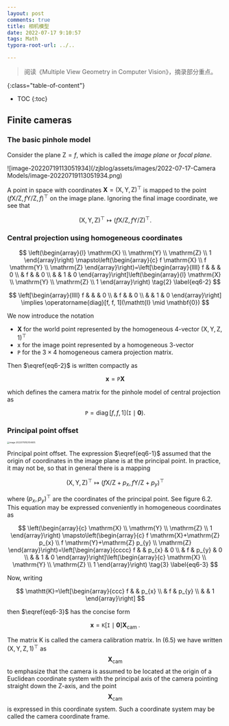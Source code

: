```yaml
---
layout: post
comments: true
title: 相机模型
date: 2022-07-17 9:10:57
tags: Math
typora-root-url: ../..

---
```


> 阅读《Multiple View Geometry in Computer Vision》，摘录部分重点。

<!--more-->

{:class="table-of-content"}

* TOC
{:toc}
## Finite cameras

### The basic pinhole model

Consider the plane $\mathrm{Z}=f$, which is called the *image plane* or *focal plane*.

![image-20220719113051934](/zjblog/assets/images/2022-07-17-Camera Models/image-20220719113051934.png)

A point in space with coordinates $\mathbf{X}=(\mathrm{X},\mathrm{Y},\mathrm{Z})^{\top}$ is mapped to the point $(f\mathrm{X}/\mathrm{Z},f\mathrm{Y}/\mathrm{Z},f)^{\top}$ on the image plane. Ignoring the final image coordinate, we see that

$$
(\mathrm{X},\mathrm{Y},\mathrm{Z})^{\top} \mapsto (f\mathrm{X}/\mathrm{Z},f\mathrm{Y}/\mathrm{Z})^{\top}.
\tag{1}
\label{eq6-1}
$$

### Central projection using homogeneous coordinates

$$
\left(\begin{array}{l}
\mathrm{X} \\
\mathrm{Y} \\
\mathrm{Z} \\
1
\end{array}\right) \mapsto\left(\begin{array}{c}
f \mathrm{X} \\
f \mathrm{Y} \\
\mathrm{Z}
\end{array}\right)=\left[\begin{array}{llll}
f & & & 0 \\
& f & & 0 \\
& & 1 & 0
\end{array}\right]\left(\begin{array}{l}
\mathrm{X} \\
\mathrm{Y} \\
\mathrm{Z} \\
1
\end{array}\right)
\tag{2}
\label{eq6-2}
$$

$$
\left[\begin{array}{llll}
f & & & 0 \\
& f & & 0 \\
& & 1 & 0
\end{array}\right] \implies \operatorname{diag}[f, f, 1](\mathtt{I} \mid \mathbf{0})
$$

We now introduce the notation

* $\mathbf{X}$ for the world point represented by the homogeneous 4-vector $(\mathrm{X}, \mathrm{Y}, \mathrm{Z}, 1)^{\top}$
* $\mathrm{x}$ for the image point represented by a homogeneous 3-vector
* $\mathtt{P}$ for the $3 \times 4$ homogeneous camera projection matrix.

Then $\eqref{eq6-2}$ is written compactly as

$$
\mathbf{x}=\mathtt{P}\mathbf{X}
$$

which defines the camera matrix for the pinhole model of central projection as

$$
\mathtt{P}=\operatorname{diag}[f, f, 1](\mathtt{I} \mid \mathbf{0}).
$$

### Principal point offset

<img src="/zjblog/assets/images/2022-07-17-Camera Models/image-20220719153104905.png" alt="image-20220719153104905" style="zoom: 33%;" />

Principal point offset. The expression $\eqref{eq6-1}$ assumed that the origin of coordinates in the image plane is at the principal point. In practice, it may not be, so that in general there is a mapping

$$
(\mathrm{X}, \mathrm{Y}, \mathrm{Z})^{\top} \mapsto\left(f \mathrm{X} / \mathrm{Z}+p_{x}, f \mathrm{Y} / \mathrm{Z}+p_{y}\right)^{\top}
$$

where $\left(p_{x}, p_{y}\right)^{\top}$ are the coordinates of the principal point. See figure 6.2. This equation may be expressed conveniently in homogeneous coordinates as

$$
\left(\begin{array}{c}
\mathrm{X} \\
\mathrm{Y} \\
\mathrm{Z} \\
1
\end{array}\right) \mapsto\left(\begin{array}{c}
f \mathrm{X}+\mathrm{Z} p_{x} \\
f \mathrm{Y}+\mathrm{Z} p_{y} \\
\mathrm{Z}
\end{array}\right)=\left[\begin{array}{cccc}
f & & p_{x} & 0 \\
& f & p_{y} & 0 \\
& & 1 & 0
\end{array}\right]\left(\begin{array}{c}
\mathrm{X} \\
\mathrm{Y} \\
\mathrm{Z} \\
1
\end{array}\right)
\tag{3}
\label{eq6-3}
$$

Now, writing

$$
\mathtt{K}=\left[\begin{array}{ccc}
f & & p_{x} \\
& f & p_{y} \\
& & 1
\end{array}\right]
$$

then $\eqref{eq6-3}$ has the concise form

$$
\mathbf{x}=\mathtt{K}[\mathtt{I} \mid \mathbf{0}] \mathbf{X}_{\text {cam }} .
$$

The matrix $\mathrm{K}$ is called the camera calibration matrix. In (6.5) we have written $(\mathrm{X}, \mathrm{Y}, \mathrm{Z}, 1)^{\top}$ as $$\mathbf{X}_{\text{cam}}$$ to emphasize that the camera is assumed to be located at the origin of a Euclidean coordinate system with the principal axis of the camera pointing straight down the Z-axis, and the point $$\mathbf{X}_{\text{cam}}$$ is expressed in this coordinate system. Such a coordinate system may be called the camera coordinate frame.
